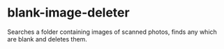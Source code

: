 # blank-image-deleter
Searches a folder containing images of scanned photos, finds any which are blank and deletes them.
